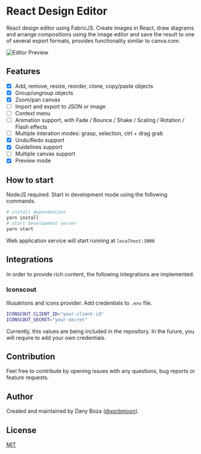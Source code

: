 # React Design Editor

React design editor using FabricJS. Create images in React, draw diagrams and arrange compositions using the image editor and save the result to one of several export formats, provides functionality similar to canva.com.

![Editor Preview](https://i.ibb.co/2jZdhXj/preview3.png)

## Features

- [x] Add, remove, resize, reorder, clone, copy/paste objects
- [x] Group/ungroup objects
- [x] Zoom/pan canvas
- [ ] Import and export to JSON or image
- [ ] Context menu
- [ ] Animation support, with Fade / Bounce / Shake / Scaling / Rotation / Flash effects
- [ ] Multiple interation modes: grasp, selection, ctrl + drag grab
- [x] Undo/Redo support
- [x] Guidelines support
- [ ] Multiple canvas support
- [x] Preview mode

## How to start

NodeJS required. Start in development mode using the following commands.

```sh
# install dependencies
yarn install
# start development server
yarn start
```

Web application service will start running at `localhost:3000`

## Integrations

In order to provide rich content, the following integrations are implemented.

### Iconscout

Illusatrions and icons provider. Add credentials to `.env` file.

```sh
ICONSCOUT_CLIENT_ID="your-client-id"
ICONSCOUT_SECRET="your-secret"
```

Currently, this values are being included in the repository. In the furure, you will require to add your own credentials.

## Contribution

Feel free to contribute by opening issues with any questions, bug reports or feature requests.

## Author

Created and maintained by Dany Boza ([@xorbmoon](https://twitter.com/xorbmoon)).

## License

[MIT](LICENSE)
